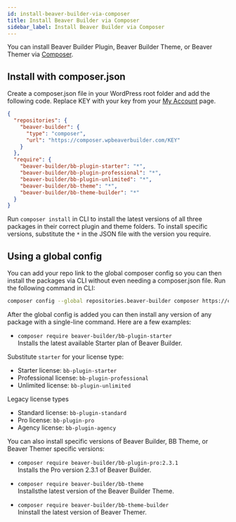 ```yaml
---
id: install-beaver-builder-via-composer
title: Install Beaver Builder via Composer
sidebar_label: Install Beaver Builder via Composer
---
```


You can install Beaver Builder Plugin, Beaver Builder Theme, or Beaver Themer
via [Composer](https://getcomposer.org).

## Install with composer.json

Create a composer.json file in your WordPress root folder and add the
following code. Replace KEY with your key from your [My Account](https://www.wpbeaverbuilder.com/my-account/) page.

```json
{
  "repositories": {
    "beaver-builder": {
      "type": "composer",
      "url": "https://composer.wpbeaverbuilder.com/KEY"
    }
  },
  "require": {
    "beaver-builder/bb-plugin-starter": "*",
    "beaver-builder/bb-plugin-professional": "*",
    "beaver-builder/bb-plugin-unlimited": "*",
    "beaver-builder/bb-theme": "*",
    "beaver-builder/bb-theme-builder": "*"
  }
}
```

Run `composer install` in CLI to install the latest versions of all three
packages in their correct plugin and theme folders. To install specific
versions, substitute the `*` in the JSON file with the version you require.

## Using a global config

You can add your repo link to the global composer config so you can then
install the packages via CLI without even needing a composer.json file. Run
the following command in CLI:

```bash
composer config --global repositories.beaver-builder composer https://composer.wpbeaverbuilder.com/KEY
```

After the global config is added you can then install any version of any
package with a single-line command. Here are a few examples:

- `composer require beaver-builder/bb-plugin-starter`  
  Installs the latest available Starter plan of Beaver Builder.

Substitute `starter` for your license type:

- Starter license: `bb-plugin-starter`
- Professional license: `bb-plugin-professional`
- Unlimited license: `bb-plugin-unlimited`

Legacy license types

- Standard license: `bb-plugin-standard`
- Pro license: `bb-plugin-pro`
- Agency license: `bb-plugin-agency`

You can also install specific versions of Beaver Builder, BB Theme, or Beaver Themer specific versions:

- `composer require beaver-builder/bb-plugin-pro:2.3.1`  
  Installs the Pro version 2.3.1 of Beaver Builder.

- `composer require beaver-builder/bb-theme`  
  Installsthe latest version of the Beaver Builder Theme.

- `composer require beaver-builder/bb-theme-builder`  
  Ininstall the latest version of Beaver Themer.
